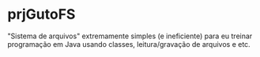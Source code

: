 # prjGutoFS
"Sistema de arquivos" extremamente simples (e ineficiente) para eu treinar programação em Java usando classes, leitura/gravação de arquivos e etc.
